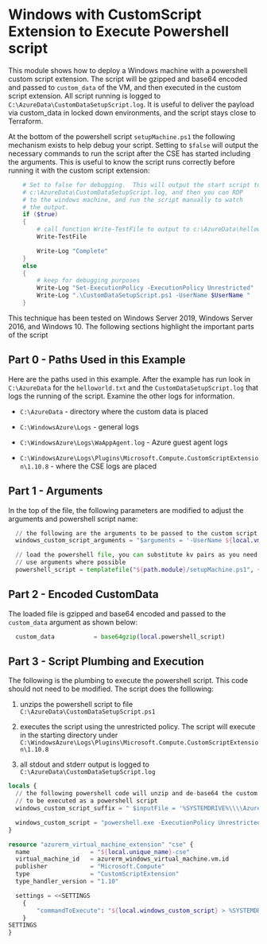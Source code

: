 # Windows with CustomScript Extension to Execute Powershell script

This module shows how to deploy a Windows machine with a powershell custom script extension.  The script will be gzipped and base64 encoded and passed to `custom_data` of the VM, and then executed in the custom script extension.  All script running is logged to `C:\AzureData\CustomDataSetupScript.log`.  It is useful to deliver the payload via custom_data in locked down environments, and the script stays close to Terraform.

At the bottom of the powershell script `setupMachine.ps1` the following mechanism exists to help debug your script.  Setting to `$false` will output the necessary commands to run the script after the CSE has started including the arguments.  This is useful to know the script runs correctly before running it with the custom script extension:

```powershell
    # Set to false for debugging.  This will output the start script to
    # c:\AzureData\CustomDataSetupScript.log, and then you can RDP
    # to the windows machine, and run the script manually to watch
    # the output.
    if ($true)
    {
        # call function Write-TestFile to output to c:\AzureData\helloworld.txt
        Write-TestFile

        Write-Log "Complete"
    }
    else
    {
        # keep for debugging purposes
        Write-Log "Set-ExecutionPolicy -ExecutionPolicy Unrestricted"
        Write-Log ".\CustomDataSetupScript.ps1 -UserName $UserName "
    }
```

This technique has been tested on Windows Server 2019, Windows Server 2016, and Windows 10.  The following sections highlight the important parts of the script

## Part 0 - Paths Used in this Example

Here are the paths used in this example. After the example has run look in `C:\AzureData` for the `helloworld.txt` and the `CustomDataSetupScript.log` that logs the running of the script.  Examine the other logs for information.

* `C:\AzureData` - directory where the custom data is placed

* `C:\WindowsAzure\Logs` - general logs

* `C:\WindowsAzure\Logs\WaAppAgent.log` - Azure guest agent logs

* `C:\WindowsAzure\Logs\Plugins\Microsoft.Compute.CustomScriptExtension\1.10.8` - where the CSE logs are placed

## Part 1 - Arguments

In the top of the file, the following parameters are modified to adjust the arguments and powershell script name:

```terraform
  // the following are the arguments to be passed to the custom script
  windows_custom_script_arguments = "$arguments = '-UserName ${local.vm_admin_username}' ; "

  // load the powershell file, you can substitute kv pairs as you need them, but 
  // use arguments where possible
  powershell_script = templatefile("${path.module}/setupMachine.ps1", {})
```

## Part 2 - Encoded CustomData

The loaded file is gzipped and base64 encoded and passed to the `custom_data` argument as shown below:

```terraform
  custom_data           = base64gzip(local.powershell_script)
```

## Part 3 - Script Plumbing and Execution

The following is the plumbing to execute the powershell script.  This code should not need to be modified.  The script does the folllowing:

1. unzips the powershell script to file `C:\AzureData\CustomDataSetupScript.ps1`

2. executes the script using the unrestricted policy.  The script will execute in the starting directory under `C:\WindowsAzure\Logs\Plugins\Microsoft.Compute.CustomScriptExtension\1.10.8`

3. all stdout and stderr output is logged to `C:\AzureData\CustomDataSetupScript.log`


```terraform
locals {
  // the following powershell code will unzip and de-base64 the custom data payload enabling it
  // to be executed as a powershell script
  windows_custom_script_suffix = " $inputFile = '%SYSTEMDRIVE%\\\\AzureData\\\\CustomData.bin' ; $outputFile = '%SYSTEMDRIVE%\\\\AzureData\\\\CustomDataSetupScript.ps1' ; $inputStream = New-Object System.IO.FileStream $inputFile, ([IO.FileMode]::Open), ([IO.FileAccess]::Read), ([IO.FileShare]::Read) ; $sr = New-Object System.IO.StreamReader(New-Object System.IO.Compression.GZipStream($inputStream, [System.IO.Compression.CompressionMode]::Decompress)) ; $sr.ReadToEnd() | Out-File($outputFile) ; Invoke-Expression('{0} {1}' -f $outputFile, $arguments) ; "

  windows_custom_script = "powershell.exe -ExecutionPolicy Unrestricted -command \\\"${local.windows_custom_script_arguments} ${local.windows_custom_script_suffix}\\\""
}

resource "azurerm_virtual_machine_extension" "cse" {
  name                 = "${local.unique_name}-cse"
  virtual_machine_id   = azurerm_windows_virtual_machine.vm.id
  publisher            = "Microsoft.Compute"
  type                 = "CustomScriptExtension"
  type_handler_version = "1.10"

  settings = <<SETTINGS
    {
        "commandToExecute": "${local.windows_custom_script} > %SYSTEMDRIVE%\\AzureData\\CustomDataSetupScript.log 2>&1"
    }
SETTINGS
}
```
